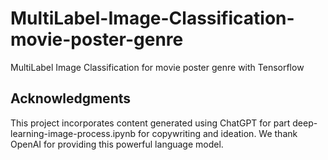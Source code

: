# MultiLabel-Image-Classification-movie-poster-genre
MultiLabel Image Classification for movie poster genre with Tensorflow

## Acknowledgments
This project incorporates content generated using ChatGPT for part deep-learning-image-process.ipynb for copywriting and ideation. We thank OpenAI for providing this powerful language model.
